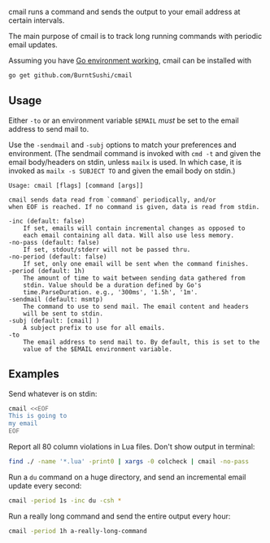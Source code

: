 cmail runs a command and sends the output to your email address at certain 
intervals.

The main purpose of cmail is to track long running commands with periodic
email updates.

Assuming you have
[Go environment working](http://golang.org/doc/code.html#GOPATH),
cmail can be installed with

```bash
go get github.com/BurntSushi/cmail
```

## Usage
Either `-to` or an environment variable `$EMAIL` *must* be set to the email
address to send mail to.

Use the `-sendmail` and `-subj` options to match your preferences and
environment. (The sendmail command is invoked with `cmd -t` and given the
email body/headers on stdin, unless `mailx` is used. In which case, it is
invoked as `mailx -s SUBJECT TO` and given the email body on stdin.)


```
Usage: cmail [flags] [command [args]]

cmail sends data read from `command` periodically, and/or
when EOF is reached. If no command is given, data is read from stdin.

-inc (default: false)
    If set, emails will contain incremental changes as opposed to
    each email containing all data. Will also use less memory.
-no-pass (default: false)
    If set, stdout/stderr will not be passed thru.
-no-period (default: false)
    If set, only one email will be sent when the command finishes.
-period (default: 1h)
    The amount of time to wait between sending data gathered from
    stdin. Value should be a duration defined by Go's
    time.ParseDuration. e.g., '300ms', '1.5h', '1m'.
-sendmail (default: msmtp)
    The command to use to send mail. The email content and headers
    will be sent to stdin.
-subj (default: [cmail] )
    A subject prefix to use for all emails.
-to
    The email address to send mail to. By default, this is set to the
    value of the $EMAIL environment variable.
```

## Examples

Send whatever is on stdin:

```bash
cmail <<EOF
This is going to
my email
EOF
```

Report all 80 column violations in Lua files. Don't show output in terminal:

```bash
find ./ -name '*.lua' -print0 | xargs -0 colcheck | cmail -no-pass
```

Run a `du` command on a huge directory, and send an incremental email update 
every second:

```bash
cmail -period 1s -inc du -csh *
```

Run a really long command and send the entire output every hour:

```bash
cmail -period 1h a-really-long-command
```

